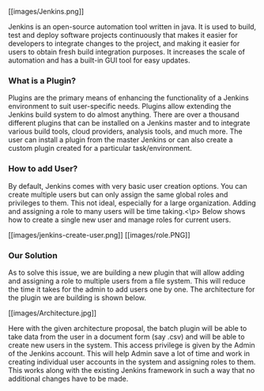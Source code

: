 [[images/Jenkins.png]]

Jenkins is an open-source automation tool written in java. It is used to build, test and deploy software projects continuously that makes it easier for developers to integrate changes to the project, and making it easier for users to obtain fresh build integration purposes. It increases the scale of automation and has a built-in GUI tool for easy updates. 
### What is a Plugin? 
Plugins are the primary means of enhancing the functionality of a Jenkins environment to suit user-specific needs. Plugins allow extending the Jenkins build system to do almost anything. There are over a thousand different plugins that can be installed on a Jenkins master and to integrate various build tools, cloud providers, analysis tools, and much more. The user can install a plugin from the master Jenkins or can also create a custom plugin created for a particular task/environment.

### How to add User?
<p> By default, Jenkins comes with very basic user creation options. You can create multiple users but can only assign the same global roles and privileges to them. This not ideal, especially for a large organization. Adding and assigning a role to many users will be time taking.<\p> Below shows how to create a single new user and manage roles for current users. 


[[images/jenkins-create-user.png]]             [[images/role.PNG]]      

### Our Solution
As to solve this issue, we are building a new plugin that will allow adding and assigning a role to multiple users from a file system. This will reduce the time it takes for the admin to add users one by one. The architecture for the plugin we are building is shown below. 

[[images/Architecture.jpg]] 
                       

Here with the given architecture proposal, the batch plugin will be able to take data from the user in a document form (say .csv) and will be able to create new users in the system. This access privilege is given by the Admin of the Jenkins account. This will help Admin save a lot of time and work in creating individual user accounts in the system and assigning roles to them. This works along with the existing Jenkins framework in such a way that no additional changes have to be made. 

